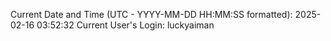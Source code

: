 Current Date and Time (UTC - YYYY-MM-DD HH:MM:SS formatted): 2025-02-16 03:52:32
Current User's Login: luckyaiman
